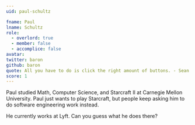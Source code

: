```yaml
---
uid: paul-schultz

fname: Paul
lname: Schultz
role:
  - overlord: true
  - member: false
  - accomplice: false
avatar: 
twitter: baron
github: baron
quote: All you have to do is click the right amount of buttons. - Sean (Day[9]) Plott
score: 1
---
```

Paul studied Math, Computer Science, and Starcraft II at Carnegie Mellon University. Paul just wants to play Starcraft, but people keep asking him to do software engineering work instead.

He currently works at Lyft. Can you guess what he does there?
